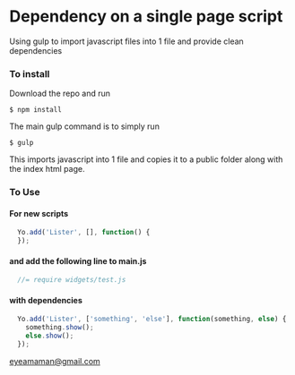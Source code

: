 # Dependency on a single page script

Using gulp to import javascript files into 1 file and provide clean dependencies

### To install

Download the repo and run

```
$ npm install
```

The main gulp command is to simply run

```
$ gulp
```

This imports javascript into 1 file and copies it to a public folder along with the index html page.


### To Use

#### For new scripts

```javascript
  Yo.add('Lister', [], function() {
  });
```

#### and add the following line to main.js

```javascript
  //= require widgets/test.js
```


#### with dependencies

```javascript
  Yo.add('Lister', ['something', 'else'], function(something, else) {
    something.show();
    else.show();
  });
```

eyeamaman@gmail.com